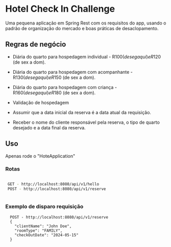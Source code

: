 
# Hotel Check In Challenge

Uma pequena aplicação em Spring Rest com os requisitos do app, usando o padrão de organização do mercado e boas práticas de desaclopamento.




## Regras de negócio

- Diária do quarto para hospedagem individual - R$100 (de seg a qui) e R$120 (de sex a dom).

- Diária do quarto para hospedagem com acompanhante - R$130 (de seg a qui) e R$150 (de sex a dom).

- Diária do quarto para hospedagem com criança - R$160 (de seg a qui) e R$180 (de sex a dom).

- Validação de hospedagem

- Assumir que a data inicial da reserva é a data atual da requisição.

- Receber o nome do cliente responsável pela reserva, o tipo de quarto desejado e a data final da
  reserva.

## Uso

Apenas rode o "HoteApplication"

### Rotas

```bash

 GET - http://localhost:8080/api/v1/hello
 POST - http://localhost:8080/api/v1/reserve
   
```  

### Exemplo de disparo requisição
```
  POST - http://localhost:8080/api/v1/reserve
  {
    "clientName": "John Doe",
    "roomType": "FAMILY",
    "checkOutDate": "2024-05-15"
  }
```
    
